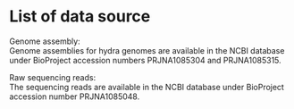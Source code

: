 # List of data source
Genome assembly:  
Genome assemblies for hydra genomes are available in the NCBI database under BioProject accession numbers PRJNA1085304 and PRJNA1085315.  

Raw sequencing reads:  
The sequencing reads are available in the NCBI database under BioProject accession number PRJNA1085048.

